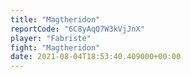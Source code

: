 ```yaml
---
title: "Magtheridon"
reportCode: "6C8yAqQ7W3kVjJnX"
player: "Fabrïste"
fight: "Magtheridon"
date: 2021-08-04T18:53:40.409000+00:00
---
```

